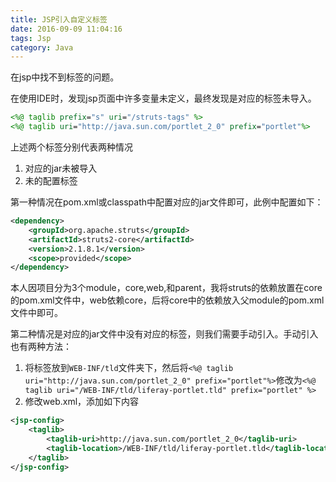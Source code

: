 ```yaml
---
title: JSP引入自定义标签
date: 2016-09-09 11:04:16
tags: Jsp
category: Java
---
```

在jsp中找不到标签的问题。
<!--more-->
在使用IDE时，发现jsp页面中许多变量未定义，最终发现是对应的标签未导入。
```jsp
<%@ taglib prefix="s" uri="/struts-tags" %>
<%@ taglib uri="http://java.sun.com/portlet_2_0" prefix="portlet"%>
```
上述两个标签分别代表两种情况
1. 对应的jar未被导入
2. 未的配置标签

第一种情况在pom.xml或classpath中配置对应的jar文件即可，此例中配置如下：
```xml
<dependency>
	<groupId>org.apache.struts</groupId>
	<artifactId>struts2-core</artifactId>
	<version>2.1.8.1</version>
	<scope>provided</scope>
</dependency>
```
本人因项目分为3个module，core,web,和parent，我将struts的依赖放置在core的pom.xml文件中，web依赖core，后将core中的依赖放入父module的pom.xml文件中即可。

第二种情况是对应的jar文件中没有对应的标签，则我们需要手动引入。手动引入也有两种方法：
1. 将标签放到`WEB-INF/tld`文件夹下，然后将`<%@ taglib uri="http://java.sun.com/portlet_2_0" prefix="portlet"%>`修改为`<%@ taglib uri="/WEB-INF/tld/liferay-portlet.tld" prefix="portlet" %>`
2. 修改web.xml，添加如下内容
```xml
<jsp-config>
	<taglib>
		<taglib-uri>http://java.sun.com/portlet_2_0</taglib-uri>
		<taglib-location>/WEB-INF/tld/liferay-portlet.tld</taglib-location>
	</taglib>
</jsp-config>
```
